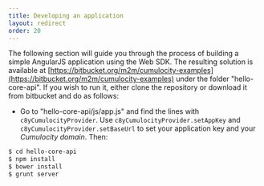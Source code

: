 ```yaml
---
title: Developing an application
layout: redirect
order: 20
---
```


The following section will guide you through the process of building a simple AngularJS application using the Web SDK. The resulting solution is available at [https://bitbucket.org/m2m/cumulocity-examples](https://bitbucket.org/m2m/cumulocity-examples) under the folder "hello-core-api". If you wish to run it, either clone the repository or download it from bitbucket and do as follows:

* Go to "hello-core-api/js/app.js" and find the lines with `c8yCumulocityProvider`. Use `c8yCumulocityProvider.setAppKey` and `c8yCumulocityProvider.setBaseUrl` to set your application key and your *Cumulocity domain*. Then:

```sh
$ cd hello-core-api
$ npm install
$ bower install
$ grunt server
```
